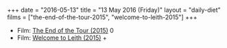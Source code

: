 +++
date = "2016-05-13"
title = "13 May 2016 (Friday)"
layout = "daily-diet"
films = ["the-end-of-the-tour-2015", "welcome-to-leith-2015"]
+++

<ul>
<li class="entry Film">Film: <a href="/films/the-end-of-the-tour-2015">The End of the Tour (2015)</a> 0</li>
<li class="entry Film">Film: <a href="/films/welcome-to-leith-2015">Welcome to Leith (2015)</a> +</li>
</ul>